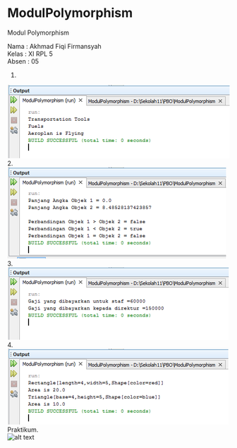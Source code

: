 # ModulPolymorphism
Modul Polymorphism

Nama : Akhmad Fiqi Firmansyah <br>
Kelas : XI RPL 5 <br>
Absen : 05 <br>

1. <br>
![alt text](https://raw.githubusercontent.com/akhmadfiqi/ModulPolymorphism/master/latihan1.PNG)
<br>
2. <br>
![alt text](https://raw.githubusercontent.com/akhmadfiqi/ModulPolymorphism/master/latihan2.PNG)
<br>
3. <br>
![alt text](https://raw.githubusercontent.com/akhmadfiqi/ModulPolymorphism/master/latihan3.PNG)
<br>
4. <br>
![alt text](https://raw.githubusercontent.com/akhmadfiqi/ModulPolymorphism/master/latihan4.PNG)
<br>
Praktikum. <br>
![alt text](https://github.com/akhmadfiqi/ModulPolymorphism/blob/master/output/praktikum1.png)
